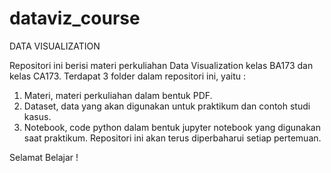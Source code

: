 # dataviz_course
DATA VISUALIZATION 

Repositori ini berisi materi perkuliahan Data Visualization kelas BA173 dan kelas CA173. Terdapat 3 folder dalam repositori ini, yaitu :
1. Materi, materi perkuliahan dalam bentuk PDF.
2. Dataset, data yang akan digunakan untuk praktikum dan contoh studi kasus.
3. Notebook, code python dalam bentuk jupyter notebook yang digunakan saat praktikum.
Repositori ini akan terus diperbaharui setiap pertemuan.

Selamat Belajar !
